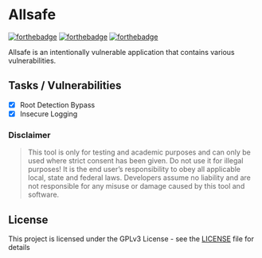 # Allsafe

[![forthebadge](https://forthebadge.com/images/badges/built-for-android.svg)](https://github.com/t0thkr1s/)
[![forthebadge](https://forthebadge.com/images/badges/built-with-love.svg)](https://github.com/t0thkr1s/)
[![forthebadge](https://forthebadge.com/images/badges/not-a-bug-a-feature.svg)](https://github.com/t0thkr1s/)

Allsafe is an intentionally vulnerable application that contains various vulnerabilities.

## Tasks / Vulnerabilities

- [x] Root Detection Bypass
- [x] Insecure Logging

### Disclaimer

> This tool is only for testing and academic purposes and can only be used where strict consent has been given. Do not use it for illegal purposes! It is the end user’s responsibility to obey all applicable local, state and federal laws. Developers assume no liability and are not responsible for any misuse or damage caused by this tool and software.

## License

This project is licensed under the GPLv3 License - see the [LICENSE](LICENSE) file for details